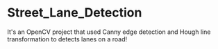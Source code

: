 # Street_Lane_Detection
It's an OpenCV project that used Canny edge detection and Hough line transformation to detects lanes on a road!

